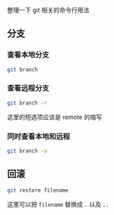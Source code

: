 
整理一下 git 相关的命令行用法

## 分支
### 查看本地分支

```bash
git branch
```

### 查看远程分支

```bash
git branch -r
```

这里的短选项应该是 remote 的缩写

### 同时查看本地和远程

```bash
git branch -a
```

## 回滚

```bash
git restore filename
```

这里可以把 `filename` 替换成 `.` 以及 `..`



